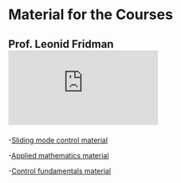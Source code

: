 # Material for the Courses
## Prof. Leonid Fridman                                                                  ![Sliding Mode Control Laboratory- UNAM](https://github.com/SMCLab-UNAM/Courses/blob/main/Material/logo.pdf)




-[Sliding mode control material](https://github.com/SMCLab-UNAM/Courses/tree/main/Material/Sliding%20modes%20course)

-[Applied mathematics material](https://github.com/SMCLab-UNAM/Courses/tree/main/Material/Applied%20mathematics)

-[Control fundamentals material](https://github.com/SMCLab-UNAM/Courses/tree/main/Material/Controls%20fundamentals)

